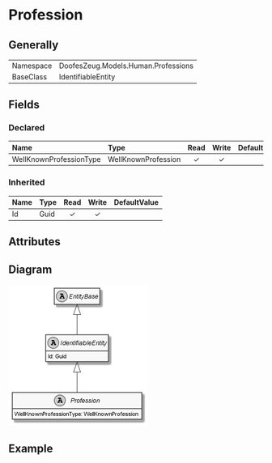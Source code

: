 ﻿# Profession

## Generally

|||
|:-|:-|
|Namespace|DoofesZeug.Models.Human.Professions|
|BaseClass|IdentifiableEntity|

## Fields

### Declared

|Name|Type|Read|Write|DefaultValue|
|:---|:---|:--:|:---:|:-----------|
|WellKnownProfessionType|WellKnownProfession|&#x2713;|&#x2713;||

### Inherited

|Name|Type|Read|Write|DefaultValue|
|:---|:---|:--:|:---:|:-----------|
|Id|Guid|&#x2713;|&#x2713;||

## Attributes

## Diagram

![Profession.png](./Profession.png "Profession")

## Example


